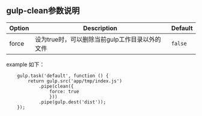 ## gulp-clean参数说明
| Option                         | Description     | Default |
|--------------------------------|-----------------|---------|
| force | 设为true时，可以删除当前gulp工作目录以外的文件 | `false` |
 example 如下：
```
    gulp.task('default', function () {
        return gulp.src('app/tmp/index.js')
            .pipe(clean({
                force: true
                }))      
            .pipe(gulp.dest('dist'));
    });
```